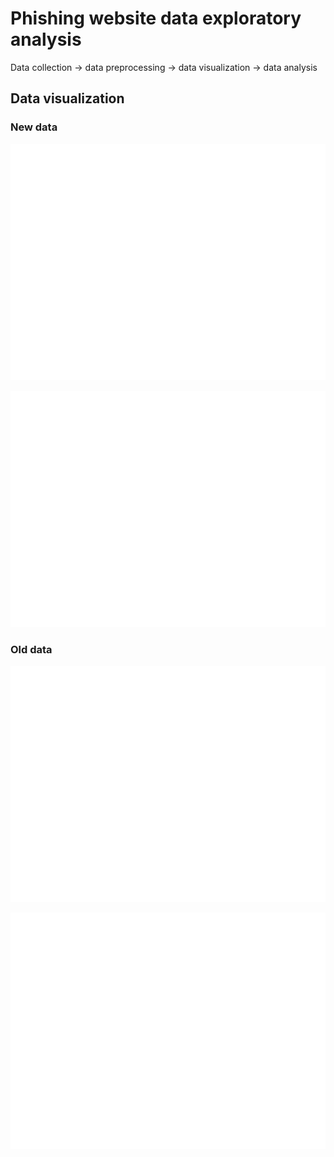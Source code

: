 
# Phishing website data exploratory analysis

Data collection -> data preprocessing -> data visualization -> data analysis



## Data visualization
### New data
![Checking the available data in each feature](https://github.com/SSP972/EDA/blob/main/phishing/countplot(11055%2C%2031).png)

![Checking the dispersion of data with respect to output feature](https://github.com/SSP972/EDA/blob/main/phishing/violinpot(11055%2C%2031).png)

### Old data

![Checking the available data in each feature](https://github.com/SSP972/EDA/blob/main/phishing/countplot(2456%2C%2031).png)

![Checking the dispersion of data with respect to output feature](https://github.com/SSP972/EDA/blob/main/phishing/violinpot(2456%2C%2031).png)
